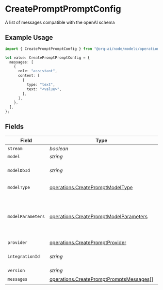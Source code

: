# CreatePromptPromptConfig

A list of messages compatible with the openAI schema

## Example Usage

```typescript
import { CreatePromptPromptConfig } from "@orq-ai/node/models/operations";

let value: CreatePromptPromptConfig = {
  messages: [
    {
      role: "assistant",
      content: [
        {
          type: "text",
          text: "<value>",
        },
      ],
    },
  ],
};
```

## Fields

| Field                                                                                              | Type                                                                                               | Required                                                                                           | Description                                                                                        |
| -------------------------------------------------------------------------------------------------- | -------------------------------------------------------------------------------------------------- | -------------------------------------------------------------------------------------------------- | -------------------------------------------------------------------------------------------------- |
| `stream`                                                                                           | *boolean*                                                                                          | :heavy_minus_sign:                                                                                 | N/A                                                                                                |
| `model`                                                                                            | *string*                                                                                           | :heavy_minus_sign:                                                                                 | N/A                                                                                                |
| `modelDbId`                                                                                        | *string*                                                                                           | :heavy_minus_sign:                                                                                 | The id of the resource                                                                             |
| `modelType`                                                                                        | [operations.CreatePromptModelType](../../models/operations/createpromptmodeltype.md)               | :heavy_minus_sign:                                                                                 | The type of the model                                                                              |
| `modelParameters`                                                                                  | [operations.CreatePromptModelParameters](../../models/operations/createpromptmodelparameters.md)   | :heavy_minus_sign:                                                                                 | Model Parameters: Not all parameters apply to every model                                          |
| `provider`                                                                                         | [operations.CreatePromptProvider](../../models/operations/createpromptprovider.md)                 | :heavy_minus_sign:                                                                                 | N/A                                                                                                |
| `integrationId`                                                                                    | *string*                                                                                           | :heavy_minus_sign:                                                                                 | The id of the resource                                                                             |
| `version`                                                                                          | *string*                                                                                           | :heavy_minus_sign:                                                                                 | N/A                                                                                                |
| `messages`                                                                                         | [operations.CreatePromptPromptsMessages](../../models/operations/createpromptpromptsmessages.md)[] | :heavy_check_mark:                                                                                 | N/A                                                                                                |